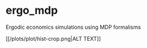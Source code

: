 # ergo_mdp
Ergodic economics simulations using MDP formalisms

[[/plots/plot/hist-crop.png|ALT TEXT]]
